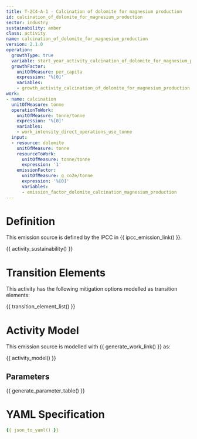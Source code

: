 ```yaml
---
title: T-2C4-A-1 - Calcination of dolomite for magnesium production
id: calcination_of_dolomite_for_magnesium_production
sector: industry
sustainability: amber
class: activity
name: calcination_of_dolomite_for_magnesium_production
version: 2.1.0
operation:
  growthType: true
  variable: start_year_activity_calcination_of_dolomite_for_magnesium_production
  growthFactor:
    unitOfMeasure: per_capita
    expression: '%[0]'
    variables:
    - growth_activity_calcination_of_dolomite_for_magnesium_production
work:
- name: calcination
  unitOfMeasure: tonne
  operationToWork:
    unitOfMeasure: tonne/tonne
    expression: '%[0]'
    variables:
    - work_intensity_direct_operations_use_tonne
  input:
  - resource: dolomite
    unitOfMeasure: tonne
    resourceToWork:
      unitOfMeasure: tonne/tonne
      expression: '1'
    emissionFactor:
      unitOfMeasure: g_co2e/tonne
      expression: '%[0]'
      variables:
      - emission_factor_dolomite_calcination_magnesium_production
---
```

# Definition
This emission source is defined by the IPCC in {{ ipcc_emission_link() }}.


{{ activity_sustainability() }}

# Transition Elements

This activity has the following mitigation options modelled as transition elements:

{{ transition_element_list() }}

# Activity Model
This emission source is modelled with {{ generate_work_link() }} as:

{{ activity_model() }}

## Parameters

{{ generate_parameter_table() }}

# YAML Specification

```yaml
{{ json_to_yaml() }}
```